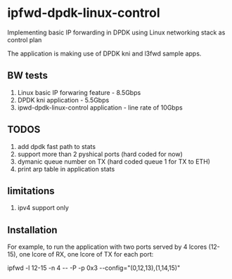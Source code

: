 # ipfwd-dpdk-linux-control
Implementing basic IP forwarding in DPDK using Linux networking stack as control plan 

The application is making use of DPDK kni and l3fwd sample apps.

BW tests
--------
1. Linux basic IP forwaring feature - 8.5Gbps
2. DPDK kni application  - 5.5Gbps
3. ipwd-dpdk-linux-control application - line rate of 10Gbps

TODOS
-----
1. add dpdk fast path to stats
2. support more than 2 pyshical ports (hard coded for now)
3. dymanic queue number on TX (hard coded queue 1 for TX to ETH)
4. print arp table in application stats


limitations
------------
1. ipv4 support only


Installation
-----------
For example, to run the application with two ports served by 4 lcores (12-15), one lcore of RX, one lcore of TX for each port:

ipfwd -l 12-15 -n 4  -- -P -p 0x3 --config="(0,12,13),(1,14,15)"

